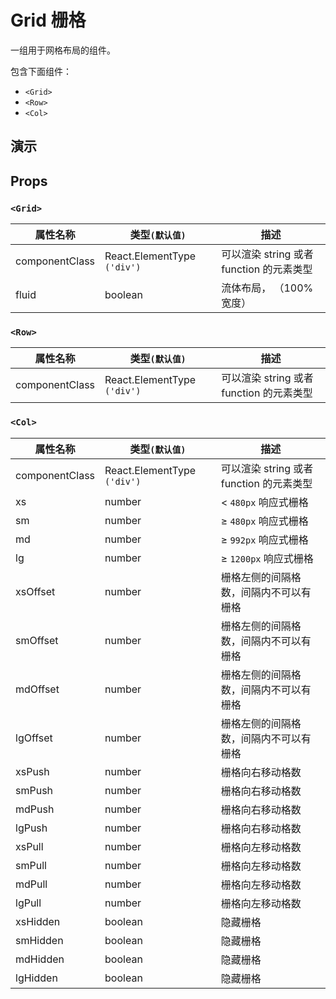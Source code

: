 # Grid 栅格 [<i class="icon icon-edit2" ></i>](https://github.com/rsuite/rsuite.github.io/blob/master/src/components/grid/index.md)

一组用于网格布局的组件。

包含下面组件：

* `<Grid>`
* `<Row>`
* `<Col>`

## 演示

<!--{demo}-->

## Props

### `<Grid>`

| 属性名称       | 类型`(默认值)`              | 描述                                     |
| -------------- | --------------------------- | ---------------------------------------- |
| componentClass | React.ElementType `('div')` | 可以渲染 string 或者 function 的元素类型 |
| fluid          | boolean                     | 流体布局， （100% 宽度）                 |

### `<Row>`

| 属性名称       | 类型`(默认值)`              | 描述                                     |
| -------------- | --------------------------- | ---------------------------------------- |
| componentClass | React.ElementType `('div')` | 可以渲染 string 或者 function 的元素类型 |

### `<Col>`

| 属性名称       | 类型`(默认值)`              | 描述                                     |
| -------------- | --------------------------- | ---------------------------------------- |
| componentClass | React.ElementType `('div')` | 可以渲染 string 或者 function 的元素类型 |
| xs             | number                      | < `480px` 响应式栅格                     |
| sm             | number                      | ≥ `480px` 响应式栅格                     |
| md             | number                      | ≥ `992px` 响应式栅格                     |
| lg             | number                      | ≥ `1200px` 响应式栅格                    |
| xsOffset       | number                      | 栅格左侧的间隔格数，间隔内不可以有栅格   |
| smOffset       | number                      | 栅格左侧的间隔格数，间隔内不可以有栅格   |
| mdOffset       | number                      | 栅格左侧的间隔格数，间隔内不可以有栅格   |
| lgOffset       | number                      | 栅格左侧的间隔格数，间隔内不可以有栅格   |
| xsPush         | number                      | 栅格向右移动格数                         |
| smPush         | number                      | 栅格向右移动格数                         |
| mdPush         | number                      | 栅格向右移动格数                         |
| lgPush         | number                      | 栅格向右移动格数                         |
| xsPull         | number                      | 栅格向左移动格数                         |
| smPull         | number                      | 栅格向左移动格数                         |
| mdPull         | number                      | 栅格向左移动格数                         |
| lgPull         | number                      | 栅格向左移动格数                         |
| xsHidden       | boolean                     | 隐藏栅格                                 |
| smHidden       | boolean                     | 隐藏栅格                                 |
| mdHidden       | boolean                     | 隐藏栅格                                 |
| lgHidden       | boolean                     | 隐藏栅格                                 |
